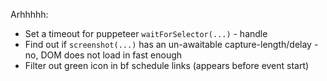 Arhhhhh:
  - Set a timeout for puppeteer `waitForSelector(...)` - handle
  - Find out if `screenshot(...)` has an un-awaitable capture-length/delay - no, DOM does not load in fast enough
  - Filter out green icon in bf schedule links (appears before event start)